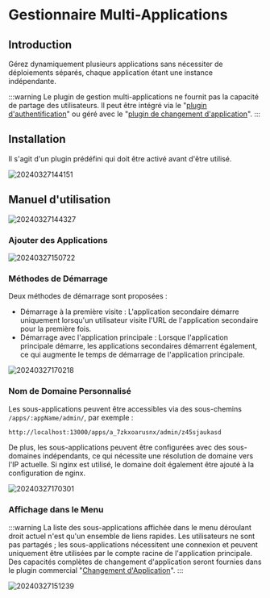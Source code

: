 # Gestionnaire Multi-Applications

<PluginInfo name="multi-app-manager"></PluginInfo>

## Introduction

Gérez dynamiquement plusieurs applications sans nécessiter de déploiements séparés, chaque application étant une instance indépendante.

:::warning
Le plugin de gestion multi-applications ne fournit pas la capacité de partage des utilisateurs. Il peut être intégré via le "[plugin d'authentification](/handbook/auth)" ou géré avec le "[plugin de changement d'application](/handbook/app-switching)".
:::

## Installation

Il s'agit d'un plugin prédéfini qui doit être activé avant d'être utilisé.

![20240327144151](https://static-docs.nocobase.com/20240327144151.png)

## Manuel d'utilisation

![20240327144327](https://static-docs.nocobase.com/20240327144327.png)

### Ajouter des Applications

![20240327150722](https://static-docs.nocobase.com/20240327150722.png)

### Méthodes de Démarrage

Deux méthodes de démarrage sont proposées :

- Démarrage à la première visite : L'application secondaire démarre uniquement lorsqu'un utilisateur visite l'URL de l'application secondaire pour la première fois.
- Démarrage avec l'application principale : Lorsque l'application principale démarre, les applications secondaires démarrent également, ce qui augmente le temps de démarrage de l'application principale.

![20240327170218](https://static-docs.nocobase.com/20240327170218.png)

### Nom de Domaine Personnalisé

Les sous-applications peuvent être accessibles via des sous-chemins `/apps/:appName/admin/`, par exemple :

```bash
http://localhost:13000/apps/a_7zkxoarusnx/admin/z45sjaukasd
```

De plus, les sous-applications peuvent être configurées avec des sous-domaines indépendants, ce qui nécessite une résolution de domaine vers l'IP actuelle. Si nginx est utilisé, le domaine doit également être ajouté à la configuration de nginx.

![20240327170301](https://static-docs.nocobase.com/20240327170301.png)

### Affichage dans le Menu

:::warning
La liste des sous-applications affichée dans le menu déroulant droit actuel n'est qu'un ensemble de liens rapides. Les utilisateurs ne sont pas partagés ; les sous-applications nécessitent une connexion et peuvent uniquement être utilisées par le compte racine de l'application principale. Des capacités complètes de changement d'application seront fournies dans le plugin commercial "[Changement d'Application](//handbook/app-switching)".
:::

![20240327151239](https://static-docs.nocobase.com/20240327151239.png)
